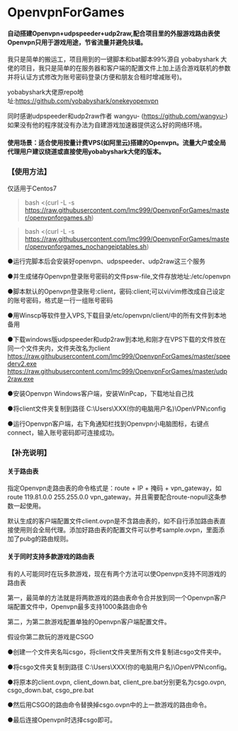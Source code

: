 # OpenvpnForGames
#### 自动搭建Openvpn+udpspeeder+udp2raw,配合项目里的外服游戏路由表使Openvpn只用于游戏用途，节省流量并避免扶墙。
我只是简单的搬运工，项目用到的一键脚本和bat脚本99%源自 yobabyshark 大佬的项目，我只是简单的在服务器和客户端的配置文件上加上适合游戏联机的参数并将认证方式修改为账号密码登录(方便和朋友合租时增减账号)。

yobabyshark大佬原repo地址:https://github.com/yobabyshark/onekeyopenvpn

同时感谢udpspeeder和udp2raw作者 wangyu- (https://github.com/wangyu-) 如果没有他的程序就没有办法为自建游戏加速器提供这么好的网络环境。

#### 使用场景：适合使用按量计费VPS(如阿里云)搭建的Openvpn。流量大户或全局代理用户建议绕道或直接使用yobabyshark大佬的版本。

### 【使用方法】
仅适用于Centos7

> bash <(curl -L -s https://raw.githubusercontent.com/lmc999/OpenvpnForGames/master/openvpnforgames.sh)

> bash <(curl -L -s https://raw.githubusercontent.com/lmc999/OpenvpnForGames/master/openvpnforgames_nochangeiptables.sh)

●运行完脚本后会安装好openvpn、udpspeeder、udp2raw这三个服务

●并生成储存Openvpn登录账号密码的文件psw-file,文件存放地址:/etc/openvpn

●脚本默认的Openvpn登录账号:client，密码:client;可以vi/vim修改成自己设定的账号密码，格式是一行一组账号密码

●用Winscp等软件登入VPS,下载目录/etc/openvpn/client/中的所有文件到本地备用

●下载windows版udpspeeder和udp2raw到本地,和刚才在VPS下载的文件放在同一个文件夹内，文件夹改名为client
https://raw.githubusercontent.com/lmc999/OpenvpnForGames/master/speederv2.exe
https://raw.githubusercontent.com/lmc999/OpenvpnForGames/master/udp2raw.exe

●安装Openvpn Windows客户端，安装WinPcap，下载地址自己找

●将client文件夹复制到路径 C:\Users\XXX(你的电脑用户名)\OpenVPN\config

●运行Openvpn客户端，右下角通知栏找到Openvpn小电脑图标，右键点connect，输入账号密码即可连接成功。

### 【补充说明】
#### 关于路由表
指定Openvpn走路由表的命令格式是：route + IP + 掩码 +  vpn_gateway，如 route 119.81.0.0 255.255.0.0 vpn_gateway。并且需要配合route-nopull这条参数一起使用。

默认生成的客户端配置文件client.ovpn是不含路由表的，如不自行添加路由表直接使用则会全局代理。添加好路由表的配置文件可以参考sample.ovpn，里面添加了pubg的路由规则。


#### 关于同时支持多款游戏的路由表
有的人可能同时在玩多款游戏，现在有两个方法可以使Openvpn支持不同游戏的路由表

第一，最简单的方法就是将两款游戏的路由表命令合并放到同一个Openvpn客户端配置文件中，Openvpn最多支持1000条路由命令

第二，为第二款游戏配置单独的Openvpn客户端配置文件。

假设你第二款玩的游戏是CSGO

●创建一个文件夹名叫csgo，将client文件夹里所有文件复制进csgo文件夹中。

●将csgo文件夹复制到路径 C:\Users\XXX(你的电脑用户名)\OpenVPN\config。

●将原本的client.ovpn, client_down.bat, client_pre.bat分别更名为csgo.ovpn, csgo_down.bat, csgo_pre.bat 

●然后用CSGO的路由命令替换掉csgo.ovpn中的上一款游戏的路由命令。

●最后连接Openvpn时选择csgo即可。

